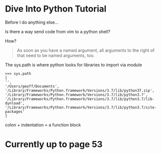 Dive Into Python Tutorial
=========================

Before I do anything else...

Is there a way send code from vim to a python shell?

How?

> As soon as you have a named argument, all arguments to the right of that need to be named arguments, too.

The sys.path is where python looks for libraries to import via module

    >>> sys.path
    [
    '', 
    '/Users/geoff/Documents', 
    '/Library/Frameworks/Python.framework/Versions/3.7/lib/python37.zip', 
    '/Library/Frameworks/Python.framework/Versions/3.7/lib/python3.7', 
    '/Library/Frameworks/Python.framework/Versions/3.7/lib/python3.7/lib-dynload', 
    '/Library/Frameworks/Python.framework/Versions/3.7/lib/python3.7/site-packages'
    ]

colon + indentation = a function block

# #########################
# #########################
# Currently up to page 53 #
# #########################
# #########################




